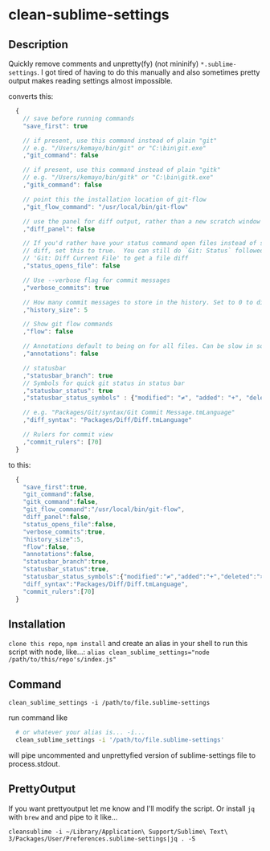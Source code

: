# clean-sublime-settings

## Description

Quickly remove comments and unpretty(fy) (not mininify) `*.sublime-settings`. I got tired of having to do this
manually and also sometimes pretty output makes reading settings almost impossible.

converts this:
```javascript
  {
    // save before running commands
    "save_first": true

    // if present, use this command instead of plain "git"
    // e.g. "/Users/kemayo/bin/git" or "C:\bin\git.exe"
    ,"git_command": false

    // if present, use this command instead of plain "gitk"
    // e.g. "/Users/kemayo/bin/gitk" or "C:\bin\gitk.exe"
    ,"gitk_command": false

    // point this the installation location of git-flow
    ,"git_flow_command": "/usr/local/bin/git-flow"

    // use the panel for diff output, rather than a new scratch window (new tab)
    ,"diff_panel": false

    // If you'd rather have your status command open files instead of show you a
    // diff, set this to true.  You can still do `Git: Status` followed by
    // 'Git: Diff Current File' to get a file diff
    ,"status_opens_file": false

    // Use --verbose flag for commit messages
    ,"verbose_commits": true

    // How many commit messages to store in the history. Set to 0 to disable.
    ,"history_size": 5

    // Show git flow commands
    ,"flow": false

    // Annotations default to being on for all files. Can be slow in some cases.
    ,"annotations": false

    // statusbar
    ,"statusbar_branch": true
    // Symbols for quick git status in status bar
    ,"statusbar_status": true
    ,"statusbar_status_symbols" : {"modified": "≠", "added": "+", "deleted": "×", "untracked": "?", "conflicts": "‼", "renamed":"R", "copied":"C", "clean": "✓", "separator": " "}

    // e.g. "Packages/Git/syntax/Git Commit Message.tmLanguage"
    ,"diff_syntax": "Packages/Diff/Diff.tmLanguage"

    // Rulers for commit view
    ,"commit_rulers": [70]
  }

```


to this:
```javascript
  {
    "save_first":true,
    "git_command":false,
    "gitk_command":false,
    "git_flow_command":"/usr/local/bin/git-flow",
    "diff_panel":false,
    "status_opens_file":false,
    "verbose_commits":true,
    "history_size":5,
    "flow":false,
    "annotations":false,
    "statusbar_branch":true,
    "statusbar_status":true,
    "statusbar_status_symbols":{"modified":"≠","added":"+","deleted":"×","untracked":"?","conflicts":"‼","renamed":"R","copied":"C","clean":"✓","separator":" "},
    "diff_syntax":"Packages/Diff/Diff.tmLanguage",
    "commit_rulers":[70]
  }
```


## Installation
`clone this repo`, `npm install` and create an alias in your shell to run this script with node, like...:
`alias clean_sublime_settings="node /path/to/this/repo's/index.js"`

## Command

`clean_sublime_settings -i /path/to/file.sublime-settings`

run command like 
```bash
  # or whatever your alias is... -i...
  clean_sublime_settings -i '/path/to/file.sublime-settings'
```

will pipe uncommented and unprettyfied version of sublime-settings file to process.stdout.

## PrettyOutput

If you want prettyoutput let me know and I'll modify the script. Or install `jq` with `brew` and and pipe to it like...

```shell
cleansublime -i ~/Library/Application\ Support/Sublime\ Text\ 3/Packages/User/Preferences.sublime-settings|jq . -S
```

